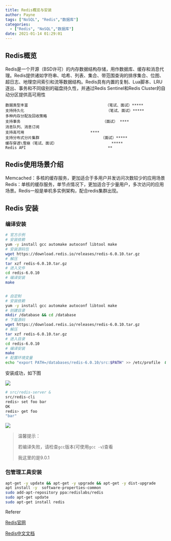 ```yaml
---
title: Redis概览与安装
author: Payne
tags: ["NoSQL", "Redis","数据库"]
categories:
  - ["Redis", "NoSQL","数据库"]
date: 2021-01-14 01:29:01
---
```

## Redis概览

Redis是一个开源（BSD许可）的内存数据结构存储，用作数据库、缓存和消息代理。Redis提供诸如字符串、哈希、列表、集合、带范围查询的排序集合、位图、超日志、地理空间索引和流等数据结构。Redis具有内置的复制、Lua脚本、LRU逐出、事务和不同级别的磁盘持久性，并通过Redis Sentinel和Redis Cluster的自动分区提供高可用性
<!--more-->
```undefined
数据类型丰富    								（笔试、面试）*****
支持持久化      								 （笔试、面试）*****
多种内存分配及回收策略
支持事务            						（面试） ****
消息队列、消息订阅 
支持高可用                             ****
支持分布式分片集群 							（面试）*****
缓存穿透\雪崩（笔试、面试）   					  *****
Redis API                  					 **
```

## Redis使用场景介绍

Memcached：多核的缓存服务，更加适合于多用户并发访问次数较少的应用场景
Redis：单核的缓存服务，单节点情况下，更加适合于少量用户，多次访问的应用场景。Redis一般是单机多实例架构，配合redis集群出现。

## Redis 安装

### 编译安装

```sh
# 官方示例
# 安装依赖
yum -y install gcc automake autoconf libtool make
# 安装源码包
wget https://download.redis.io/releases/redis-6.0.10.tar.gz
# 解压
tar xzf redis-6.0.10.tar.gz
# 进入文件
cd redis-6.0.10
# 编译安装
make


# 自定制
# 安装依赖
yum -y install gcc automake autoconf libtool make
# 创建目录
mkdir /database && cd /database
# 下载源码
wget https://download.redis.io/releases/redis-6.0.10.tar.gz
# 解压
tar xzf redis-6.0.10.tar.gz
# 进入目录
cd redis-6.0.10
# 编译安装
make
# 配置环境变量
echo "export PATH=/databases/redis-6.0.10/src:$PATH" >> /etc/profile  && source /etc/profile
```

安装成功，如下图

![](https://tva1.sinaimg.cn/large/008eGmZEgy1gmmgwgimywj30tu050jrs.jpg)

```sh
# src/redis-server & 
src/redis-cli
redis> set foo bar
OK
redis> get foo
"bar"
```

![](https://tva1.sinaimg.cn/large/008eGmZEgy1gmmhgt73evj30ji07gq3a.jpg)

> 温馨提示：
>
> 若编译失败，请检查`gcc`版本(可使用`gcc -v`)查看
>
> 我这里的是9.0.1

### 包管理工具安装

```sh
apt-get -y update && apt-get -y upgrade && apt-get -y dist-upgrade 
apt install -y  software-properties-common
sudo add-apt-repository ppa:redislabs/redis
sudo apt-get update
sudo apt-get install redis
```



Referer

[Redis官网](https://redis.io/)

[Redis中文文档](http://www.redis.cn/)


